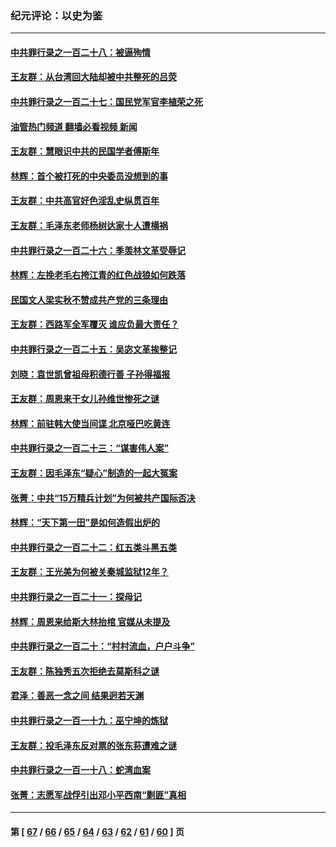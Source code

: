 ### 纪元评论：以史为鉴
---
#### [中共罪行录之一百二十八：被逼殉情](../../pages/nsc1028/n13991056.md?05140330) 
#### [王友群：从台湾回大陆却被中共整死的吕荧](../../pages/nsc1028/n13989235.md?05140330) 
#### [中共罪行录之一百二十七：国民党军官李植荣之死](../../pages/nsc1028/n13989006.md?05140330) 
#### [油管热门频道 翻墙必看视频 新闻](ok?05140330)
#### [王友群：慧眼识中共的民国学者傅斯年](../../pages/nsc1028/n13988371.md?05140330) 
#### [林辉：首个被打死的中央委员没想到的事](../../pages/nsc1028/n13987400.md?05140330) 
#### [王友群：中共高官好色淫乱史纵贯百年](../../pages/nsc1028/n13986035.md?05140330) 
#### [王友群：毛泽东老师杨树达家十人遭横祸](../../pages/nsc1028/n13984103.md?05140330) 
#### [中共罪行录之一百二十六：季羡林文革受辱记](../../pages/nsc1028/n13980310.md?05140330) 
#### [林辉：左挽老毛右挎江青的红色战狼如何跌落](../../pages/nsc1028/n13979615.md?05140330) 
#### [民国文人梁实秋不赞成共产党的三条理由](../../pages/nsc1028/n13979403.md?05140330) 
#### [王友群：西路军全军覆灭 谁应负最大责任？](../../pages/nsc1028/n13975235.md?05140330) 
#### [中共罪行录之一百二十五：吴宓文革挨整记](../../pages/nsc1028/n13975630.md?05140330) 
#### [刘晓：袁世凯曾祖母积德行善 子孙得福报](../../pages/nsc1028/n13975138.md?05140330) 
#### [王友群：周恩来干女儿孙维世惨死之谜](../../pages/nsc1028/n13972452.md?05140330) 
#### [林辉：前驻韩大使当间谍 北京哑巴吃黄连](../../pages/nsc1028/n13971434.md?05140330) 
#### [中共罪行录之一百二十三：“谋害伟人案”](../../pages/nsc1028/n13972044.md?05140330) 
#### [王友群：因毛泽东“疑心”制造的一起大冤案](../../pages/nsc1028/n13967794.md?05140330) 
#### [张菁：中共“15万精兵计划”为何被共产国际否决](../../pages/nsc1028/n13967677.md?05140330) 
#### [林辉：“天下第一田”是如何造假出炉的](../../pages/nsc1028/n13965823.md?05140330) 
#### [中共罪行录之一百二十二：红五类斗黑五类](../../pages/nsc1028/n13965024.md?05140330) 
#### [王友群：王光美为何被关秦城监狱12年？](../../pages/nsc1028/n13963422.md?05140330) 
#### [中共罪行录之一百二十一：探母记](../../pages/nsc1028/n13961437.md?05140330) 
#### [林辉：周恩来给斯大林抬棺 官媒从未提及](../../pages/nsc1028/n13961173.md?05140330) 
#### [中共罪行录之一百二十：“村村流血，户户斗争”](../../pages/nsc1028/n13959433.md?05140330) 
#### [王友群：陈独秀五次拒绝去莫斯科之谜](../../pages/nsc1028/n13957232.md?05140330) 
#### [君泽：善恶一念之间 结果迥若天渊](../../pages/nsc1028/n13954961.md?05140330) 
#### [中共罪行录之一百一十九：巫宁坤的炼狱](../../pages/nsc1028/n13953203.md?05140330) 
#### [王友群：投毛泽东反对票的张东荪遭难之谜](../../pages/nsc1028/n13951901.md?05140330) 
#### [中共罪行录之一百一十八：蛇湾血案](../../pages/nsc1028/n13950784.md?05140330) 
#### [张菁：志愿军战俘引出邓小平西南“剿匪”真相](../../pages/nsc1028/n13950241.md?05140330) 

---
#### 第 [ [67](./67.md?05140330) / [66](./66.md?05140330) / [65](./65.md?05140330) / [64](./64.md?05140330) / [63](./63.md?05140330) / [62](./62.md?05140330) / [61](./61.md?05140330) / [60](./60.md?05140330) ] 页
